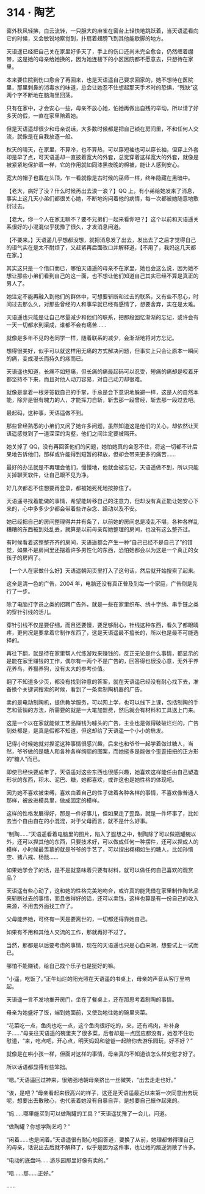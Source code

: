 # 314 · 陶艺

窗外秋风轻拂，白云流转，一只胆大的麻雀在窗台上轻快地跳跃着，当天语遥看向它的时候，又会敏锐地察觉到，扑扇着翅膀飞到其他能歇脚的地方。

天语遥已经把自己关在家里好多天了，手上的伤口还尚未完全愈合，仍然缠着绷带，这是她的母亲给她换的，因为她连楼下的小区医院都不愿意去，只想待在家里。

本来要住院到伤口愈合了再回来，也是天语遥自己要求回家的，她不想待在医院里，那里刺鼻的消毒水的味道，总会让她忍不住想起那天手术时的恐惧，“残缺”这两个字不断地在脑海里回荡。

只有在家中，才会安心一些，母亲不放心她，怕她再做出自残的举动，所以请了好多天的假，一直在家里陪着她。

但是天语遥却很少和母亲说话，大多数时候都是把自己锁在房间里，不和任何人交流，就像是在自我放逐一般。

秋天的晴天，在家里，不算冷，也不算热，可以穿短袖也可以穿长袖，但穿上外套却是早了点，可天语遥却一直披着宽大的外套，总觉穿着这样宽大的外套，就像是被紧紧地保护着一样，它的作用就如同漆黑夜晚的棉被，能让人感到安心。

宽大的帽子也戴在头顶，乍一看就像是古时候的巫师一样，终年隐藏在黑暗中。

【老大，病好了没？什么时候再出去浪一浪？】QQ 上，有小弟给她发来了消息，事实上这几天小弟们都很关心她，不断地询问着他的病情，每一次都被她随意地敷衍过去。

【老大，你一个人在家无聊不？要不兄弟们一起来看你吧？】这个以前和天语遥关系很好的小混混似乎犹豫了很久，才发消息问道。

【不要来。】天语遥几乎想都没想，就把消息发了出去，发出去了之后才觉得自己的语气实在是太不耐烦了，又赶紧再后面改口并解释道，【不用了，我妈这几天都在家。】

其实这只是一个借口而已，哪怕天语遥的母亲不在家里，她也会这么说，因为她不想让那些小弟们看到自己的这一面，也不想让他们知道自己其实已经不算是真正的男人了。

她注定不能再融入到他们的群体中，可想要斩断和过去的联系，又有些不忍心，时间过去那么久，对那些曾经的人和事早就已经有感情了，想要舍弃，实在是太难。

天语遥也只能是让自己尽量减少和他们的联系，把那段回忆渐渐的忘记，或许会有一天一切都水到渠成，谁都不会有痛苦……

就像是多年不见的老同学一样，随着联系的减少，会渐渐地将对方忘记。

想得很美好，似乎可以就这样用无痛的方式解决问题，但事实上只会让原本一瞬间的痛，变成漫长而持久的疼而已。

天语遥也知道，长痛不如短痛，但长痛的痛最起码可以忍受，短痛的痛却是咬着牙都坚持不下来，而且对他人动刀容易，对自己动刀却很难。

就像是拿着一根牙签戳自己的手掌，手总是会下意识地躲避一样，这是人的自然本能，除非是很有魄力的人，才能挥刀自斩，斩去那一段曾经，斩去那一段过去吧。

最起码，这种事，天语遥做不到。

那些曾经熟悉的小弟们又问了她许多问题，虽然知道这是他们的关心，却依然让天语遥感觉到了一道深深的沟壑，他们之间注定要被隔开。

她关掉了 QQ，没有再回答他们的问题，她怕她真的会忍不住，将这一切都不计后果地告诉他们，那样或许能得到短暂的释放，但却会带来更多的痛苦……

最好的办法就是不再理会他们，慢慢地，他就会被忘记，天语遥做不到，所以只能关掉聊天软件，让自己眼不见为净。

好几次都忍不住想要再登录，都被她死死地按捺住了。

天语遥寻找着能做的事情，希望能转移自己的注意力，但却没有真正能让她安心下来的，心中多多少少都会带着些许杂念、躁动以及不安。

她已经把自己的房间整理得井井有条了，以前她的房间总是凌乱不堪，各种各样乱糟糟的东西被到处乱丢，就算是以前母亲帮她整理的房间，也没有这么整齐过。

有时候看着这整整齐齐的房间，天语遥都会产生一种“自己已经不是自己了”的错觉，如果不是房间里还摆着许多男性化的东西，恐怕她都会以为这是一个真正的女孩子的房间了。

【一个人在家做什么好】天语遥朝网页里打入了这句话，然后就开始搜索了起来。

这全是清一色的广告，2004 年，电脑还没有真正普及到每一个家庭，广告倒是先行了一步。

除了电脑打字员之类的招聘广告外，就是一些在家里织布、绣十字绣、串手链之类的穿针引线的活儿。

穿针引线不仅是要仔细，而且还要慢，要足够耐心，针线这种东西，看久了都眼睛疼，更何况是要拿着它制作东西了，这是天语遥最不擅长的，所以也是最不可能选择的。

再往下翻，就是待在家里帮人代练游戏来赚钱的，反正无论是什么事情，都显示的是能在家里赚钱的工作，偶尔有一两个不是广告的，回答得也很没心意，无外乎养花养鸟，养猫养狗，没有太大的参考价值。

翻了不知道多少页，都没有找到钟意的答案，就在天语遥已经没有耐心找下去，准备换个关键词搜索的时候，看到了一条卖制陶机器的广告。

卖的是电动制陶机，提供教学服务，可以网上学，也可以线下上课，包括制陶的手艺和营销的方法，所需要的就是一大笔加盟费，然后就会有材料和工具送上门来。

这是一个以在家就能做工艺品赚钱为噱头的广告，主业也是做得破破烂烂的，广告到处都是，是真是假都不知道，但这却给了天语遥一个小小的启发。

记得小时候她就对捏泥这种事情很感兴趣，后来也和爷爷一起学着做过糖人，当然，爷爷做的是糖人和各种各样绚丽的图案，而她挺多是能做个歪歪扭扭的正方形的“糖人”而已。

即使已经快要成年了，天语遥对这些东西也很感兴趣，她喜欢这样能任由自己塑造形状的东西，积木、泥巴、糖，她都喜欢，或许这也是她性格的体现吧。

因为她不喜欢被束缚，喜欢由着自己的性子做着各种各样的事情，不喜欢像普通人那样，被放进模具里，做成固定的模样。

这样的性格发展得好，那是一件好事儿，但如果走了歪路，就是一件坏事了，比如去当个自由自在的小混混，对于父母而言，就不是什么好事。

“制陶……”天语遥看着电脑里的图片，陷入了遐想之中，制陶除了可以做瓶罐碗以外，还可以捏其他的东西，只要技术好，可以做成任何一种摆件，还可以捏成人的模样，小时候最羡慕的就是爷爷的手艺了，可以捏出栩栩如生的糖人，比如孙悟空、猪八戒、杨戬……

如果她学会了的话，是不是就意味着只要有材料，就可以做任何自己喜欢的观赏品？

天语遥有些心动了，这和她的性格完美地吻合，或许真的能凭借在家里制作陶艺品来斩断过去的事情，而且做得好的话，还可以卖钱，这样也算是有一份自己的收入来源，不用去外面找工作了。

父母能养她，可终有一天是要离世的，一切都还得靠她自己。

如果有不用和其他人交流的工作，那就再好不过了。

当然，那都是以后要考虑的事情，现在的天语遥也只是心血来潮，想要试上一试而已。

哪怕不能赚钱，给自己找个乐子也是挺好的嘛。

“小遥，吃饭了。”正午灿烂的阳光照在天语遥的书桌上，母亲的声音从客厅里响起。

天语遥一言不发地推开房门，坐在了餐桌上，还在那思考着制陶的事情。

母亲为她盛好了饭，端到她面前，又使劲地往她的碗里夹菜。

“花菜吃一点，鱼肉也吃一点，这个鱼肉很好吃的，来，还有鸡肉，补补身子……”母亲往天语遥的碗里夹了很多菜，后者却是一点回应都没有，她忍不住劝慰道，“来，吃点吧，开心点，明天妈妈和爸爸一起陪你去游乐园玩，好不好？”

就像是在哄小孩一样，但面对这样的事情，母亲真的不知道该怎么样安慰才好了。

所以话语都显得有些笨拙。

“嗯。”天语遥回过神来，很勉强地朝母亲挤出一丝微笑，“出去走走也好。”

“诶，是吧？”母亲看起来很高兴的样子，这还是天语遥最近以来第一次同意出去玩呢，想要出去散散心，也代表着她没有自暴自弃，是想要自己振作起来的。

“妈……哪里能买到可以做陶罐的工具？”天语遥犹豫了一会儿，问道。

“做陶罐？你想学陶艺吗？”

“闲着……也是闲着。”天语遥很有耐心地回答道，要换了从前，她理都懒得理自己的母亲，话说出去后就不解释了，似乎是因为这件事，也让她的叛逆消散了许多。

“电动的底盘吗……游乐园那里好像有卖的。”

“唔……那……正好。”

……
